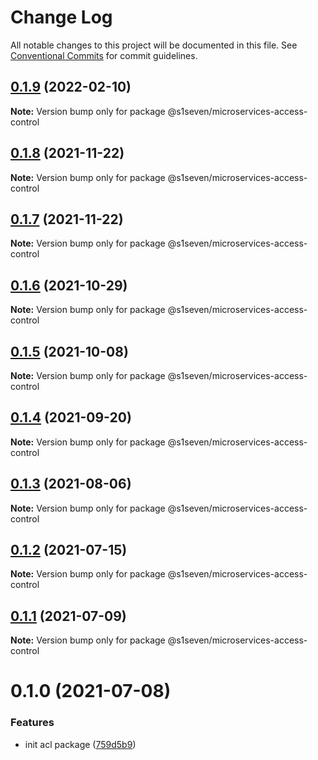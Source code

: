 # Change Log

All notable changes to this project will be documented in this file.
See [Conventional Commits](https://conventionalcommits.org) for commit guidelines.

## [0.1.9](https://github.com/s1seven/microservices-common/compare/@s1seven/microservices-access-control@0.1.8...@s1seven/microservices-access-control@0.1.9) (2022-02-10)

**Note:** Version bump only for package @s1seven/microservices-access-control





## [0.1.8](https://github.com/s1seven/microservices-common/compare/@s1seven/microservices-access-control@0.1.7...@s1seven/microservices-access-control@0.1.8) (2021-11-22)

**Note:** Version bump only for package @s1seven/microservices-access-control





## [0.1.7](https://github.com/s1seven/microservices-common/compare/@s1seven/microservices-access-control@0.1.6...@s1seven/microservices-access-control@0.1.7) (2021-11-22)

**Note:** Version bump only for package @s1seven/microservices-access-control





## [0.1.6](https://github.com/s1seven/microservices-common/compare/@s1seven/microservices-access-control@0.1.5...@s1seven/microservices-access-control@0.1.6) (2021-10-29)

**Note:** Version bump only for package @s1seven/microservices-access-control





## [0.1.5](https://github.com/s1seven/microservices-common/compare/@s1seven/microservices-access-control@0.1.4...@s1seven/microservices-access-control@0.1.5) (2021-10-08)

**Note:** Version bump only for package @s1seven/microservices-access-control





## [0.1.4](https://github.com/s1seven/microservices-common/compare/@s1seven/microservices-access-control@0.1.3...@s1seven/microservices-access-control@0.1.4) (2021-09-20)

**Note:** Version bump only for package @s1seven/microservices-access-control





## [0.1.3](https://github.com/s1seven/microservices-common/compare/@s1seven/microservices-access-control@0.1.2...@s1seven/microservices-access-control@0.1.3) (2021-08-06)

**Note:** Version bump only for package @s1seven/microservices-access-control





## [0.1.2](https://github.com/s1seven/microservices-common/compare/@s1seven/microservices-access-control@0.1.1...@s1seven/microservices-access-control@0.1.2) (2021-07-15)

**Note:** Version bump only for package @s1seven/microservices-access-control





## [0.1.1](https://github.com/s1seven/microservices-common/compare/@s1seven/microservices-access-control@0.1.0...@s1seven/microservices-access-control@0.1.1) (2021-07-09)

**Note:** Version bump only for package @s1seven/microservices-access-control





# 0.1.0 (2021-07-08)


### Features

* init acl package ([759d5b9](https://github.com/s1seven/microservices-common/commit/759d5b9fbd7822bc863d5b171b08bbfce285dae6))
